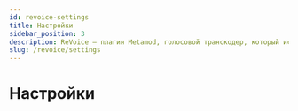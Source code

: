 ```yaml
---
id: revoice-settings
title: Настройки
sidebar_position: 3
description: ReVoice — плагин Metamod, голосовой транскодер, который исправляет голосовой чат между сторонними и Steam-клиентами на серверах ReHLDS.
slug: /revoice/settings
---
```


<head>
  <title>ReVoice: Настройки | ReHLDS</title>
</head>

# Настройки
